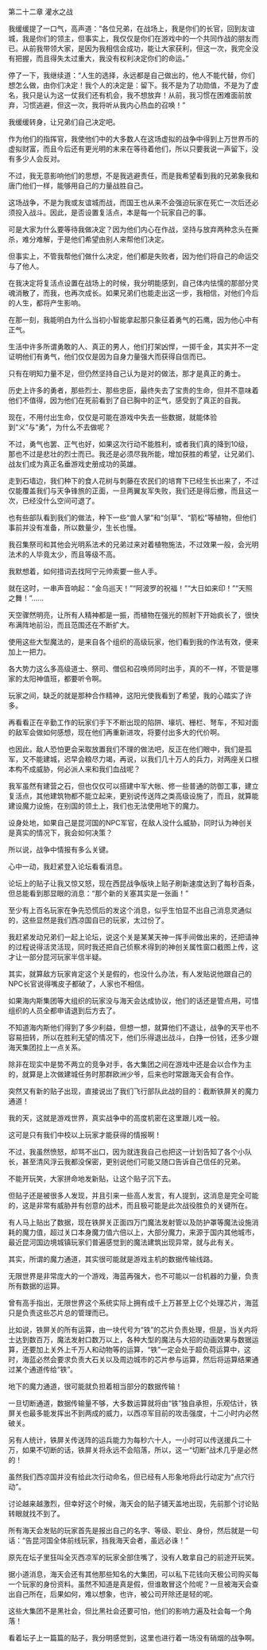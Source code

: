 第二十二章 灌水之战


我缓缓提了一口气，高声道：“各位兄弟，在战场上，我是你们的长官，回到友谊城，我是你们的领主，但事实上，我仅仅是你们在游戏中的一个共同作战的朋友而已。从前我带领大家，是因为我相信会成功，能让大家获利，但这一次，我完全没有把握，而且得失太过重大，我没有权利决定你们的命运。”

停了一下，我继续道：“人生的选择，永远都是自己做出的，他人不能代替，你们想怎么做，由你们决定！我个人的决定是：留下。我不是为了功勋值，不是为了虚名，我只是认为这一仗我们还有机会，我不想放弃！从前，我习惯在困难面前放弃，习惯逃避，但这一次，我将听从我内心热血的召唤！”

我缓缓转身，让兄弟们自己决定吧。

作为他们的指挥官，我使他们中的大多数人在这场虚拟的战争中得到上万世界币的虚拟财富，而且今后还有更光明的末来在等待着他们，所以只要我说一声留下，没有多少人会反对。

不过，我无意影响他们的思想，不是我逃避责任，而是我希望看到我的兄弟象我和唐门他们一样，能够用自己的力量战胜自己。

这场战争，不是为我或友谊城而战，而国王也从来不会强迫玩家在死亡一次后还必须投入战斗。因此，是否设置复活点，本是每一个玩家自己的事。

可是大家为什么要等待我做决定？因为他们内心在作战，坚持与放弃两种念头在撕杀，难分难解，于是他们希望由别人来帮他们决定。

但事实上，不管我帮他们做什么决定，他们都是失败者，因为他们将自己的命运交与了他人。

在我决定将复活点设置在战场上的时候，我分明能感到，自己体内怯懦的那部分灵魂消散了，而我，也再次成长。如果兄弟们也能走出这一步，我相信，对他们今后的人生，都将产生影响。

在那一刻，我能明白为什么当初小智能拿起那只象征着勇气的石鹰，因为他心中有正气。

生活中许多所谓勇敢的人、真正的男人，他们打架凶悍，一掷千金，其实并不一定证明他们有勇气，他们仅仅是因为自身力量强大而获得自信而已。

只有在明知力量不足，但仍然坚持自己认为是对的做法，那才是真正的勇士。

历史上许多的勇者，那些烈士、那些忠臣，最终失去了宝贵的生命，但并不意味着他们不值得，因为他们在死前看到了自已胸中的正气，感受到了真正的自我。

现在，不用付出生命，仅仅是可能在游戏中失去一些数据，就能体验到“义”与“勇”，为什么不去做呢？

不过，勇气也罢、正气也好，如果这次行动不能胜利，或者我们真的降到10级，那也不过是悲壮的烈士而已。我还是必须尽我所能，增加获胜的希望，让兄弟们、战友们成为真正名垂游戏史册成功的英雄。

走到石墙边，我们种下的食人花树与刺藤在农民们的培育下已经生长出来了，不过仅能覆盖我们与天争锋旅的正面，一旦两翼友军失败，我们还是得后撤，而且这一次，已经没什么空间可退了。

也有些部队看到我们的做法，种下一些“兽人掌”和“剑草”、“箭松”等植物，但他们事前并没有准备，所以数量少，生长也慢。

我召集祭司和其他会光明系法术的兄弟过来对着植物施法，不过效果一般，会光明法术的人毕竟太少，而且等级不高。

我默想着，如何措词去找阿宁元帅索要一些人手。

就在这时，一串声音响起：“金乌巡天！”“阿波罗的祝福！”“大日如来印！”“天照之舞！”……

天空骤然明亮，让所有人精神都是一振，而植物在强光的照射下开始疯长了，很快布满阵地前沿，而且范围还在不断扩大。

使用这些大型魔法的，是来自各个组织的高级玩家，他们看到我的作法有效，便来加上一把力。

各大势力这么多高级道士、祭司、僧侣和召唤师同时出手，真的不一样，不管是哪家的太阳神值班，都要听令啊。

玩家之间，缺乏的就是那种合作精神，这阳光使我看到了希望，我的心踏实了许多。

再看看正在辛勤工作的玩家们手下不断出现的陷阱、壕坑、栅栏、弩车，不知对面的敌军会做如何感想，现在他们再重新进攻，将要付出多大的代价啊。

也因此，敌人恐怕更会采取放置我们不理的做法吧，反正在他们眼中，我们是孤军，又不能建城，迟早会粮尽力竭，再说，以我们几十万人的兵力，对两座关口根本构不成威胁，何必派人来和我们血战呢？

我军虽然有建营之石，但也仅仅可以搭建中军大帐、修一些普通的防御工事，建立复活点，其他建筑物都不能立起来，更别说传送阵之类高级设施了，而且，就算能建设魔力设施，在别国的领土上，我们也无法使用地下的魔力。

设身处地，如果自己是昆河国的NPC军官，在敌人没什么威胁，同时认为神创关是真实的情况下，我会如何决策？

所以说，战争中情报有多么关键。

心中一动，我赶紧登入论坛看看消息。

论坛上的贴子让我又惊又怒，现在西昆战争版块上贴子刷新速度达到了每秒百条，但总能看到那显眼的消息：“那个新的关塞其实是一张画！”

至少有上百名玩家在争先恐慌后的发这个消息，似乎生怕显不出自己消息灵通似的，这些显然是我们西凉国自已的玩家，太过份了。

我赶紧发动兄弟们一起上论坛，说这个关是某某天神一挥手间做出来的，还把请神的过程说得活灵活现，同时我还把自己侦察术得到的神创关属性窗口截图上传，这才让一部分昆河玩家半信半疑。

其实，就算敌方玩家肯定这个关是假的，也没什么办法，有人发贴说他跟自己的NPC长官说得嘴皮子都破了，人家也不相信。

如果海内斯集团等大组织的玩家没与海天会达成协议，他们的话还是管点用，可惜组织的人员全都申请退到后方去了。

不知道海内斯他们得到了多少利益，但想一想，就算他们不退让，战争的天平也不容易扭转，所以在胜利无望的情况下，他们乐得退出战斗，白挣一份钱，还多少跟海天集团拉上一点关系。

除非在现实中是势不两立的竞争对手，各大集团之间在游戏中还是会以合作为主的，就算是上次做建城任务时那群欧洲少爷，后来也时常跟海天会有合作。

突然又有新的贴子出现，直接说出了我们飞行部队此战的目的：截断铁屏关的魔力通道！

我的天，这就是游戏世界，真实战争中的高度机密在这里跟儿戏一般。

这可是只有我们中校以上玩家才能获得的情报啊！

不过，我虽然愤怒，却骂不出口，因为就连我自己也把这一计划告知了各个小队长，甚至清风浮云我都没保密，更别说他们可能又随口告诉自己信任的兄弟。

不能开玩笑，大家拼命地发新贴，让这个贴子沉下去。

但贴子还是被很多人发现，并且引来一些高人发言，有人提到，这消息是完全可能的，这是非常有威胁并有创意的战术，而且极可能是此次战役胜负的关键所在。

有人马上贴出了数据，现在铁屏关正面四万门魔法发射管以及防护罩等魔法设施消耗的魔力值，超过关口本身魔力值六倍以上，大部分魔力，来源于国内其他城市，最近昆河国边境城镇玩家们普遍感觉到的魔法建筑出现异常，就与此有关。

其实，所谓的魔力通道，其实很可能就是游戏主机的数据传输线路。

无限世界是非常庞大的一个游戏，海蓝再强大，也不可能以一台机器的力量，负责所有数据的运算。

曾有高手指出，无限世界这个系统实际上拥有成千上万甚至上亿个处理芯片，海蓝只是负责这些芯片总的管理而已。

比如说，铁屏关的所有运算，由一块代号为“铁”的芯片负责处理，但是，当关内将士达到数百万，魔法发射口数万以上，各种大型的魔法与大招的动画效果与数据运算，还要加上关外上千万人和动物等的运算，“铁”一定会处于超负荷运算中，这时，海蓝必然会要求负责大石关以及周边城市的芯片参与运算，然后将运算结果通过某个通道传给“铁”。

地下的魔力通道，很可能就负担着相当部分的数据传输！

一旦切断通道，数据传输量不够，大多数运算就将由“铁”独自承担，乐观估计，铁屏关也最多能发挥出不到两成的威力，以西凉军目前的攻击强度，十二小时内必然破关。

另有人统计，铁屏关传送阵的运兵能力为每秒六十人，一小时可以传送援兵二十万，如果不切断的话，铁屏关将永远不会陷落，所以，这一“切断”战术几乎是必然的！

虽然我们西凉国并没有给此次行动命名，但已经有人形象地将此行动定为“点穴行动”。

讨论越来越激烈，但幸好这个时候，海天会的贴子铺天盖地出现，先前那个讨论贴转眼就找不到了。

所有海天会发贴的玩家首先是报出自己的名字、等级、职业、身份，然后就是一句话：“告昆河国全体前线玩家，挡我海天会者，虽远必诛！”

原先在坛子里狂叫全灭西凉军的玩家全部住嘴了，没有人敢拿自己的前途开玩笑。

据小道消息，海天会还有其他那些知名的大集团，可以私下花钱向天极公司购买每一个玩家的身份资料。虽然不知道是真是假，但谁敢冒这个险呢？一旦被海天会查出自己所在，后果如何，难以想象，也许，被公司开除还是轻的呢。

这些大集团不是黑社会，但比黑社会还要可怕，他们的影响力遍及社会每一个角落！

看着坛子上一篇篇的贴子，我分明感觉到，这里也进行着一场没有硝烟的战争啊。





